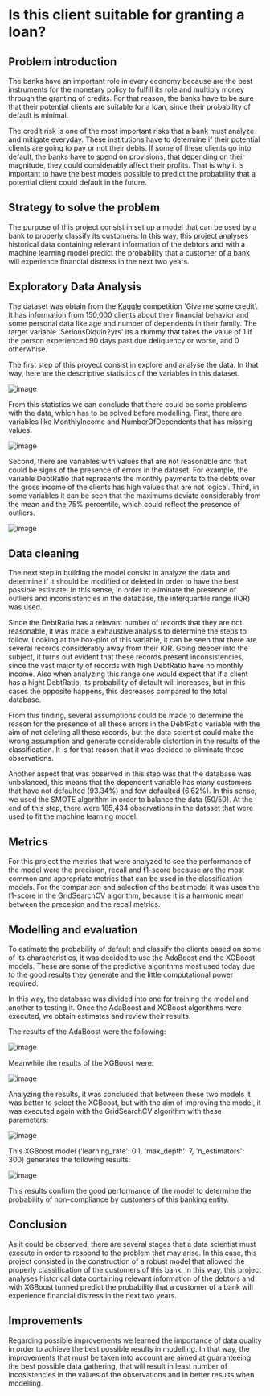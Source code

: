 # Is this client suitable for granting a loan?

## Problem introduction

The banks have an important role in every economy because are the best instruments for the monetary policy to fulfill its role and multiply money through the granting of credits. For that reason, the banks have to be sure that their potential clients are suitable for a loan, since their probability of default is minimal.

The credit risk is one of the most important risks that a bank must analyze and mitigate everyday. These institutions have to determine if their potential clients are going to pay or not their debts. If some of these clients go into default, the banks have to spend on provisions, that depending on their magnitude, they could considerably affect their profits. That is why it is important to have the best models possible to predict the probability that a potential client could default in the future.

## Strategy to solve the problem

The purpose of this project consist in set up a model that can be used by a bank to properly classify its customers. In this way, this project analyses historical data containing relevant information of the debtors and with a machine learning model predict the probability that a customer of a bank will experience financial distress in the next two years.

## Exploratory Data Analysis

The dataset was obtain from the [Kaggle](https://www.kaggle.com/c/GiveMeSomeCredit) competition 'Give me some credit'. It has information from 150,000 clients about their financial behavior and some personal data like age and number of dependents in their family. The target variable 'SeriousDlquin2yrs' its a dummy that takes the value of 1 if the person experienced 90 days past due deliquency or worse, and 0 otherwhise.

The first step of this proyect consist in explore and analyse the data. In that way, here are the descriptive statistics of the variables in this dataset.

![image](https://user-images.githubusercontent.com/89614195/173729531-1dfd5d8a-e64f-43c9-ab22-e9b1da7022cc.png)

From this statistics we can conclude that there could be some problems with the data, which has to be solved before modelling. First, there are variables like MonthlyIncome and NumberOfDependents that has missing values.

![image](https://user-images.githubusercontent.com/89614195/173729423-94c5c50f-6ec9-4d1f-8bb3-fc2fd0467ca8.png)

Second, there are variables with values that are not reasonable and that could be signs of the presence of errors in the dataset. For example, the variable DebtRatio that represents the monthly payments to the debts over the gross income of the clients has high values that are not logical. Third, in some variables it can be seen that the maximums deviate considerably from the mean and the 75% percentile, which could reflect the presence of outliers.

![image](https://user-images.githubusercontent.com/89614195/173733064-dbf05c72-87ad-486a-a9eb-fdb5ae94272b.png)

## Data cleaning

The next step in building the model consist in analyze the data and determine if it should be modified or deleted in order to have the best possible estimate. In this sense, in order to eliminate the presence of outliers and inconsistencies in the database, the interquartile range (IQR) was used.

Since the DebtRatio has a relevant number of records that they are not reasonable, it was made a exhaustive analysis to determine the steps to follow. Looking at the box-plot of this variable, it can be seen that there are several records considerably away from their IQR. Going deeper into the subject, it turns out
evident that these records present inconsistencies, since the vast majority of records with high DebtRatio have no monthly income. Also when analyzing this range one would expect that if a client has a hight DebtRatio, its probability of default will increases, but in this cases the opposite happens, this decreases compared to the total database.

From this finding, several assumptions could be made to determine the reason for the presence of all these errors in the DebtRatio variable with the aim of not deleting all these records, but the data scientist could make the wrong assumption and generate considerable distortion in the results of the classification. It is for that reason that it was decided to eliminate these observations.

Another aspect that was observed in this step was that the database was unbalanced, this means that the dependent variable has many customers that have not defaulted (93.34%) and few defaulted (6.62%). In this sense, we used the SMOTE algorithm in order to balance the data (50/50). At the end of this step, there were 185,434 observations in the dataset that were used to fit the machine learning model.

## Metrics

For this project the metrics that were analyzed to see the performance of the model were the precision, recall and f1-score because are the most common and appropriate metrics that can be used in the classification models. For the comparison and selection of the best model it was uses the f1-score in the GridSearchCV algorithm, because it is a harmonic mean between the precesion and the recall metrics.

## Modelling and evaluation

To estimate the probability of default and classify the clients based on some of its characteristics, it was decided to use the AdaBoost and the XGBoost models.
These are some of the predictive algorithms most used today due to the good results they generate and the little computational power required.

In this way, the database was divided into one for training the model and another to testing it. Once the AdaBoost and XGBoost algorithms were executed, we obtain
estimates and review their results.

The results of the AdaBoost were the following:

![image](https://user-images.githubusercontent.com/89614195/173738192-c2f4bcf0-a911-4d72-92ed-9f7d2076071d.png)

Meanwhile the results of the XGBoost were:

![image](https://user-images.githubusercontent.com/89614195/173738229-9ed131f2-8579-478e-a677-59b99b05496d.png)

Analyzing the results, it was concluded that between these two models it was better to select the XGBoost, but with the aim of improving the model, it was executed again with the GridSearchCV algorithm with these parameters:

![image](https://user-images.githubusercontent.com/89614195/173738734-cdd0fa94-ff2d-4a76-9e03-8bc806155422.png)

This XGBoost model ('learning_rate': 0.1, 'max_depth': 7, 'n_estimators': 300) generates the following results:

![image](https://user-images.githubusercontent.com/89614195/173738782-6419a30a-be38-4a8d-a8fe-3e4dea9bb56f.png)

This results confirm the good performance of the model to determine the probability of non-compliance by customers of this banking entity.

## Conclusion  

As it could be observed, there are several stages that a data scientist must execute in order to respond to the problem that may arise. In this case, this project consisted in the construction of a robust model that allowed the properly classification of the customers of this bank. In this way, this project analyses historical data containing relevant information of the debtors and with XGBoost tunned predict the probability that a customer of a bank will experience financial distress in the next two years.

## Improvements

Regarding possible improvements we learned the importance of data quality in order to achieve the best possible results in modelling. In that way, the improvements that must be taken into account are aimed at guaranteeing the best possible data gathering, that will result in least number of incosistencies in the values of the observations and in better results when modelling.
